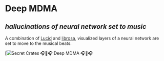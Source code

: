 # Deep MDMA
_hallucinations of neural network set to music_
----------------------------------------------------------------

A combination of [Lucid](https://github.com/tensorflow/lucid) and [librosa](https://librosa.github.io/librosa/), visualized layers of a neural network are set to move to the musical beats.

[![Secret Crates [🎧💊🎧 Deep MDMA 🎧💊🎧](https://img.youtube.com/vi/qPi5UPAlwl8/0.jpg)](https://www.youtube.com/watch?v=qPi5UPAlwl8)


